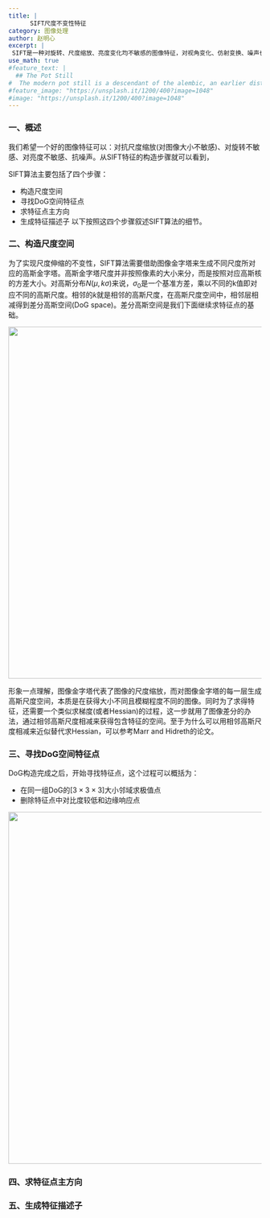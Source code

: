 ```yaml
---
title: |
      SIFT尺度不变性特征
category: 图像处理
author: 赵明心
excerpt: |
 SIFT是一种对旋转、尺度缩放、亮度变化均不敏感的图像特征，对视角变化、仿射变换、噪声也具有一定的稳定性，在图像特征的提取中非常常见。
use_math: true
#feature_text: |
  ## The Pot Still
#  The modern pot still is a descendant of the alembic, an earlier distillation device
#feature_image: "https://unsplash.it/1200/400?image=1048"
#image: "https://unsplash.it/1200/400?image=1048"
---
```


### 一、概述
我们希望一个好的图像特征可以：对抗尺度缩放(对图像大小不敏感)、对旋转不敏感、对亮度不敏感、抗噪声。从SIFT特征的构造步骤就可以看到，

SIFT算法主要包括了四个步骤：
- 构造尺度空间
- 寻找DoG空间特征点
- 求特征点主方向
- 生成特征描述子
以下按照这四个步骤叙述SIFT算法的细节。

### 二、构造尺度空间
为了实现尺度伸缩的不变性，SIFT算法需要借助图像金字塔来生成不同尺度所对应的高斯金字塔。高斯金字塔尺度并非按照像素的大小来分，而是按照对应高斯核的方差大小。对高斯分布$N(\mu,k\sigma)$来说，$\sigma_0$是一个基准方差，乘以不同的k值即对应不同的高斯尺度。相邻的$k$就是相邻的高斯尺度，在高斯尺度空间中，相邻层相减得到差分高斯空间(DoG space)。差分高斯空间是我们下面继续求特征点的基础。

<center>
<img src="http://wx2.sinaimg.cn/large/41f56ddcly1fuh84n99hej21830m1go2.jpg" width="700px">
</center>

形象一点理解，图像金字塔代表了图像的尺度缩放，而对图像金字塔的每一层生成高斯尺度空间，本质是在获得大小不同且模糊程度不同的图像。同时为了求得特征，还需要一个类似求梯度(或者Hessian)的过程，这一步就用了图像差分的办法，通过相邻高斯尺度相减来获得包含特征的空间。至于为什么可以用相邻高斯尺度相减来近似替代求Hessian，可以参考Marr and Hidreth的论文。

### 三、寻找DoG空间特征点
DoG构造完成之后，开始寻找特征点，这个过程可以概括为：
- 在同一组DoG的$[3×3×3]$大小邻域求极值点
- 删除特征点中对比度较低和边缘响应点

<center>
<img src="http://wx3.sinaimg.cn/large/41f56ddcly1fuh84nopdbj20jd0g8gma.jpg" width="700px">
</center>

### 四、求特征点主方向



### 五、生成特征描述子